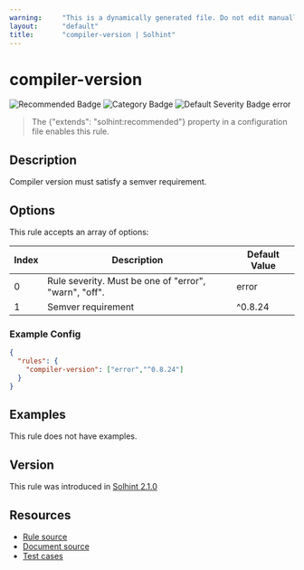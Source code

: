```yaml
---
warning:     "This is a dynamically generated file. Do not edit manually."
layout:      "default"
title:       "compiler-version | Solhint"
---
```


# compiler-version
![Recommended Badge](https://img.shields.io/badge/-Recommended-brightgreen)
![Category Badge](https://img.shields.io/badge/-Security%20Rules-informational)
![Default Severity Badge error](https://img.shields.io/badge/Default%20Severity-error-red)
> The {"extends": "solhint:recommended"} property in a configuration file enables this rule.


## Description
Compiler version must satisfy a semver requirement.

## Options
This rule accepts an array of options:

| Index | Description                                           | Default Value |
| ----- | ----------------------------------------------------- | ------------- |
| 0     | Rule severity. Must be one of "error", "warn", "off". | error         |
| 1     | Semver requirement                                    | ^0.8.24       |


### Example Config
```json
{
  "rules": {
    "compiler-version": ["error","^0.8.24"]
  }
}
```


## Examples
This rule does not have examples.

## Version
This rule was introduced in [Solhint 2.1.0](https://github.com/protofire/solhint/blob/v2.1.0)

## Resources
- [Rule source](https://github.com/protofire/solhint/blob/master/lib/rules/security/compiler-version.js)
- [Document source](https://github.com/protofire/solhint/blob/master/docs/rules/security/compiler-version.md)
- [Test cases](https://github.com/protofire/solhint/blob/master/test/rules/security/compiler-version.js)
